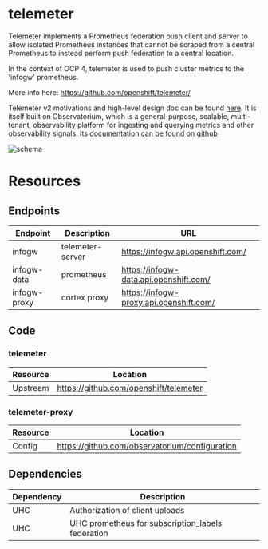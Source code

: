 # telemeter

Telemeter implements a Prometheus federation push client and server to allow isolated Prometheus instances that cannot
be scraped from a central Prometheus to instead perform push federation to a central location.

In the context of OCP 4, telemeter is used to push cluster metrics to the 'infogw' prometheus.

More info here: https://github.com/openshift/telemeter/

Telemeter v2 motivations and high-level design doc can be
found [here](https://docs.google.com/document/d/1A9BUogtU3aNTV8hiTKbmn_kR-C2jSwo-07OyT3nm9bU). It is itself built on
Observatorium, which is a general-purpose, scalable, multi-tenant, observability platform for ingesting and querying
metrics and other observability signals.
Its [documentation can be found on github](https://github.com/observatorium/docs)

![schema](telemeter.png)

# Resources

## Endpoints

| Endpoint     | Description      | URL                                     |
|--------------|------------------|-----------------------------------------|
| infogw       | telemeter-server | https://infogw.api.openshift.com/       |
| infogw-data  | prometheus       | https://infogw-data.api.openshift.com/  |
| infogw-proxy | cortex proxy     | https://infogw-proxy.api.openshift.com/ |

## Code

### telemeter

| Resource  | Location                                                               |
|-----------|------------------------------------------------------------------------|
| Upstream  | https://github.com/openshift/telemeter                                 |

### telemeter-proxy

| Resource  | Location                                                               |
|-----------|------------------------------------------------------------------------|
| Config    | https://github.com/observatorium/configuration                         |

## Dependencies

| Dependency | Description                                       |
|------------|---------------------------------------------------|
| UHC        | Authorization of client uploads                   |
| UHC        | UHC prometheus for subscription_labels federation |
